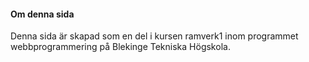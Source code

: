 #### Om denna sida

Denna sida är skapad som en del i kursen ramverk1 inom programmet webbprogrammering på Blekinge Tekniska Högskola.
